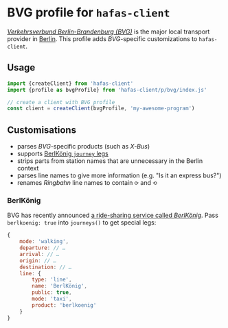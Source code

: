 # BVG profile for `hafas-client`

[*Verkehrsverbund Berlin-Brandenburg (BVG)*](https://en.wikipedia.org/wiki/Verkehrsverbund_Berlin-Brandenburg) is the major local transport provider in [Berlin](https://en.wikipedia.org/wiki/Berlin). This profile adds *BVG*-specific customizations to `hafas-client`.

## Usage

```js
import {createClient} from 'hafas-client'
import {profile as bvgProfile} from 'hafas-client/p/bvg/index.js'

// create a client with BVG profile
const client = createClient(bvgProfile, 'my-awesome-program')
```


## Customisations

- parses *BVG*-specific products (such as *X-Bus*)
- supports [BerlKönig `journey` legs](#berlkoenig)
- strips parts from station names that are unnecessary in the Berlin context
- parses line names to give more information (e.g. "Is it an express bus?")
- renames *Ringbahn* line names to contain `⟳` and `⟲`

### BerlKönig

BVG has recently announced [a ride-sharing service called *BerlKönig*](https://www.berlkoenig.de). Pass `berlkoenig: true` into `journeys()` to get special legs:

```js
{
	mode: 'walking',
	departure: // …
	arrival: // …
	origin: // …
	destination: // …
	line: {
		type: 'line',
		name: 'BerlKönig',
		public: true,
		mode: 'taxi',
		product: 'berlkoenig'
	}
}
```
